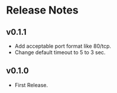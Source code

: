 # Release Notes

## v0.1.1

* Add acceptable port format like 80/tcp.
* Change default timeout to 5 to 3 sec.

## v0.1.0

* First Release.
